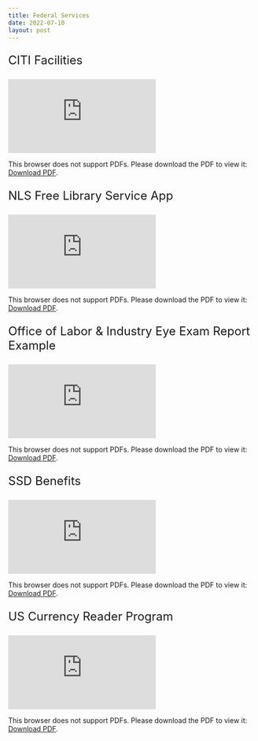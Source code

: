```yaml
---
title: Federal Services
date: 2022-07-10
layout: post
---
```


<p style="font-size: x-large">CITI Facilities</p>
<object data="https://patrickandrade.me/assets/CITI-facilities.pdf" type="application/pdf" width="700px" height="700px">
    <embed src="https://patrickandrade.me/assets/CITI-facilities.pdf">
        <p>This browser does not support PDFs. Please download the PDF to view it: <a href="https://patrickandrade.me/assets/CITI-facilities.pdf">Download PDF</a>.</p>
    </embed>
</object>

<p style="font-size: x-large">NLS Free Library Service App</p>
<object data="https://patrickandrade.me/assets/NLS Free Library Service App.pdf" type="application/pdf" width="700px" height="700px">
    <embed src="https://patrickandrade.me/assets/NLS Free Library Service App.pdf">
        <p>This browser does not support PDFs. Please download the PDF to view it: <a href="https://patrickandrade.me/assets/NLS Free Library Service App.pdf">Download PDF</a>.</p>
    </embed>
</object>

<p style="font-size: x-large">Office of Labor & Industry Eye Exam Report Example</p>
<object data="https://patrickandrade.me/assets/Office of Labor & Industry Eye Exam Report Example.pdf" type="application/pdf" width="700px" height="700px">
    <embed src="https://patrickandrade.me/assets/Office of Labor & Industry Eye Exam Report Example.pdf">
        <p>This browser does not support PDFs. Please download the PDF to view it: <a href="https://patrickandrade.me/assets/Office of Labor & Industry Eye Exam Report Example.pdf">Download PDF</a>.</p>
    </embed>
</object>

<p style="font-size: x-large">SSD Benefits</p>
<object data="https://patrickandrade.me/assets/SSD Benefits.pdf" type="application/pdf" width="700px" height="700px">
    <embed src="https://patrickandrade.me/assets/SSD Benefits.pdf">
        <p>This browser does not support PDFs. Please download the PDF to view it: <a href="https://patrickandrade.me/assets/SSD Benefits.pdf">Download PDF</a>.</p>
    </embed>
</object>

<p style="font-size: x-large">US Currency Reader Program</p>
<object data="https://patrickandrade.me/assets/US Currency Reader Program.pdf" type="application/pdf" width="700px" height="700px">
    <embed src="https://patrickandrade.me/assets/US Currency Reader Program.pdf">
        <p>This browser does not support PDFs. Please download the PDF to view it: <a href="https://patrickandrade.me/assets/US Currency Reader Program.pdf">Download PDF</a>.</p>
    </embed>
</object>

